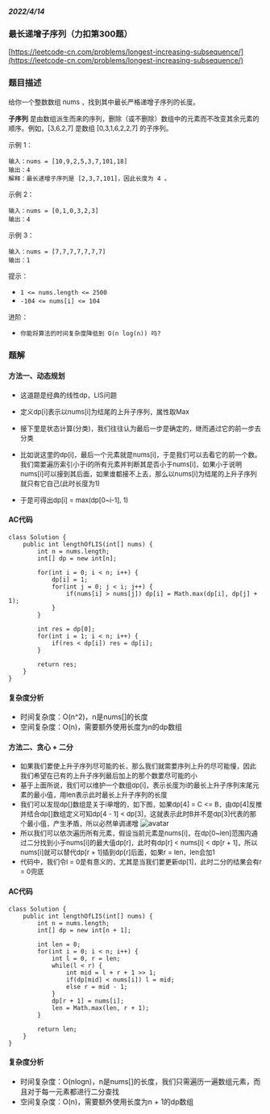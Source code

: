 ##### 2022/4/14 
### 最长递增子序列（力扣第300题）
[https://leetcode-cn.com/problems/longest-increasing-subsequence/](https://leetcode-cn.com/problems/longest-increasing-subsequence/)

### 题目描述

<font size=2> 给你一个整数数组 nums ，找到其中最长严格递增子序列的长度。

**子序列** 是由数组派生而来的序列，删除（或不删除）数组中的元素而不改变其余元素的顺序。例如，[3,6,2,7] 是数组 [0,3,1,6,2,2,7] 的子序列。</font>

<font size=2>示例 1：</font>

```
输入：nums = [10,9,2,5,3,7,101,18]
输出：4
解释：最长递增子序列是 [2,3,7,101]，因此长度为 4 。
```

<font size=2>示例 2：</font>

```
输入：nums = [0,1,0,3,2,3]
输出：4
```

<font size=2>示例 3：</font>

```
输入：nums = [7,7,7,7,7,7,7]
输出：1
```

<font size=2>提示：</font>

- `1 <= nums.length <= 2500`
- `-104 <= nums[i] <= 104`

<font size=2>进阶：</font>

- `你能将算法的时间复杂度降低到 O(n log(n)) 吗?`


### 题解
#### 方法一、动态规划
- <font size=2>这道题是经典的线性dp，LIS问题</font>

- <font size=2>定义dp[i]表示以nums[i]为结尾的上升子序列，属性取Max</font>
- <font size=2>接下里是状态计算(分类)，我们往往认为最后一步是确定的，继而通过它的前一步去分类</font>
- <font size=2>比如说这里的dp[i]，最后一个元素就是nums[i]，于是我们可以去看它的前一个数。我们需要遍历索引小于i的所有元素并判断其是否小于nums[i]，如果小于说明nums[i]可以接到其后面，如果谁都接不上去，那么以nums[i]为结尾的上升子序列就只有它自己(此时长度为1)</font>
- <font size=2>于是可得出dp[i] = max(dp[0~i-1], 1)</font>

#### AC代码
```
class Solution {
    public int lengthOfLIS(int[] nums) {
        int n = nums.length;
        int[] dp = new int[n];

        for(int i = 0; i < n; i++) {
            dp[i] = 1;
            for(int j = 0; j < i; j++) {
                if(nums[i] > nums[j]) dp[i] = Math.max(dp[i], dp[j] + 1);
            }
        }
        
        int res = dp[0];
        for(int i = 1; i < n; i++) {
            if(res < dp[i]) res = dp[i];
        }

        return res;
    }
}
```

#### 复杂度分析
- 时间复杂度：O(n^2)，n是nums[]的长度
- 空间复杂度：O(n)，需要额外使用长度为n的dp数组

#### 方法二、贪心 + 二分
- <font size=2>如果我们要使上升子序列尽可能的长，那么我们就需要序列上升的尽可能慢，因此我们希望在已有的上升子序列最后加上的那个数要尽可能的小</font>
- <font size=2>基于上面所说，我们可以维护一个数组dp[i]，表示长度为i的最长上升子序列末尾元素的最小值，用len表示此时最长上升子序列的长度</font>
- <font size=2>我们可以发现dp[]数组是关于i单增的，如下图，如果dp[4] = C <= B，由dp[4]反推并结合dp[]数组定义可知dp[4 - 1] < dp[3]，这就表示此时B并不是dp[3]代表的那个最小值，产生矛盾，所以必然单调递增</font>
![avatar](C:\Users\Lenovo\OneDrive\图片\本机照片\01.png)
- <font size=2>所以我们可以依次遍历所有元素，假设当前元素是nums[i]，在dp[0~len]范围内通过二分找到小于nums[i]的最大值dp[r]，此时有dp[r] < nums[i] < dp[r + 1]，所以nums[i]就可以替代dp[r + 1]插到dp[r]后面，如果r = len，len会加1</font>
- <font size=2>代码中，我们令l = 0是有意义的，尤其是当我们要更新dp[1]，此时二分的结果会有r = 0兜底</font>

#### AC代码
```
class Solution {
    public int lengthOfLIS(int[] nums) {
        int n = nums.length;
        int[] dp = new int[n + 1];

        int len = 0;
        for(int i = 0; i < n; i++) {
            int l = 0, r = len;
            while(l < r) {
                int mid = l + r + 1 >> 1;
                if(dp[mid] < nums[i]) l = mid;
                else r = mid - 1;
            }
            dp[r + 1] = nums[i];
            len = Math.max(len, r + 1);
        }

        return len;
    }
}
```

#### 复杂度分析
- 时间复杂度：O(nlogn)，n是nums[]的长度，我们只需遍历一遍数组元素，而且对于每一元素都进行二分查找
- 空间复杂度：O(n)，需要额外使用长度为n + 1的dp数组
